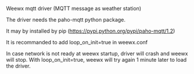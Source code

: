 Weewx mqtt driver (MQTT message as weather station)

The driver needs the paho-mqtt python package.

It may by installed by pip (https://pypi.python.org/pypi/paho-mqtt/1.2)


It is recommanded to add loop_on_init=true  in weewx.conf

In case network is not ready at weewx startup, driver will crash and weewx will stop.
With loop_on_init=true,  weewx will try again 1 minute later to load the driver.
